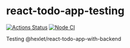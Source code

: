 # react-todo-app-testing

[![Actions Status](https://github.com/PavelDeuce/frontend-testing-react-project-lvl2/workflows/hexlet-check/badge.svg)](https://github.com/PavelDeuce/frontend-testing-react-project-lvl2/actions)
[![Node CI](https://github.com/PavelDeuce/react-todo-app-testing/actions/workflows/nodejs.yml/badge.svg)](https://github.com/PavelDeuce/react-todo-app-testing/actions/workflows/nodejs.yml)

Testing @hexlet/react-todo-app-with-backend
